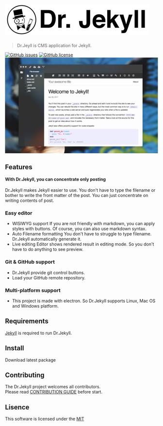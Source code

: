 # ![Title](https://github.com/byeolbit/byeolbit.github.io/blob/master/Jekyll_landscape.png?raw=true)
> Dr.Jeyll is CMS application for Jekyll.

[![GitHub issues](https://img.shields.io/github/issues/MoonCrystalPower/Dr.Jekyll.svg)](https://github.com/MoonCrystalPower/Dr.Jekyll/issues) [![GitHub license](https://img.shields.io/github/license/MoonCrystalPower/Dr.Jekyll.svg)](https://github.com/MoonCrystalPower/Dr.Jekyll/blob/master/LICENSE)![screenshot](https://github.com/byeolbit/byeolbit.github.io/blob/master/jekyllSS.png?raw=true)

## Features
#### With Dr.Jekyll, you can concentrate only posting
Dr.Jekyll makes Jekyll easier to use. You don't have to type the filename or bother to write the front matter of the post. You can just concentrate on writing contents of post.

### Easy editor
- WISIWYG support
If you are not friendly with markdown, you can apply styles with buttons. Of course, you can also use markdown syntax.
- Auto Filename formatting
You don't have to struggle to type filename. Dr.Jekyll automatically generate it.
- Live editing
Editor shows rendered result in editing mode. So you don't have to do anything to see preview.


### Git & GitHub support
- Dr.Jekyll provide git control buttons.
- Load your GitHub remote repository.

### Multi-platform support
- This project is made with electron. So Dr.Jekyll supports Linux, Mac OS and Windows platform.


## Requirements
[Jekyll](https://jekyllrb.com) is required to run Dr.Jekyll.

## Install
Download latest package

## Contributing

The Dr.Jekyll project welcomes all contributors.<br>
Please read [CONTRIBUTION GUIDE]() before start.

## Lisence

This software is licensed under the [MIT](https://github.com/MoonCrystalPower/Dr.Jekyll/blob/master/LICENSE)
